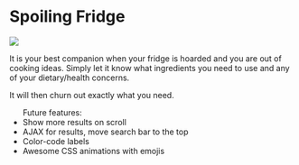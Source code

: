 <h1>Spoiling Fridge</h1>


<img src="screenshot.png">

<p>
  It is your best companion when your fridge is hoarded and you are out of cooking ideas.
  Simply let it know what ingredients you need to use and any of your dietary/health concerns.
</p>

<p>
  It will then churn out exactly what you need.
</p>

<ul> Future features:
  <li>Show more results on scroll</li>
  <li>AJAX for results, move search bar to the top</li>
  <li>Color-code labels</li>
  <li>Awesome CSS animations with emojis</li>
</ul>
